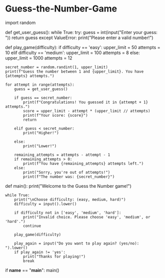 # Guess-the-Number-Game

import random

def get_user_guess():
    while True:
        try:
            guess = int(input("Enter your guess: "))
            return guess
        except ValueError:
            print("Please enter a valid number!")

def play_game(difficulty):
    if difficulty == 'easy':
        upper_limit = 50
        attempts = 10
    elif difficulty == 'medium':
        upper_limit = 100
        attempts = 8
    else:
        upper_limit = 1000
        attempts = 12

    secret_number = random.randint(1, upper_limit)
    print(f"Guess the number between 1 and {upper_limit}. You have {attempts} attempts.")

    for attempt in range(attempts):
        guess = get_user_guess()

        if guess == secret_number:
            print(f"Congratulations! You guessed it in {attempt + 1} attempts.")
            score = upper_limit - attempt * (upper_limit // attempts)
            print(f"Your score: {score}")
            return

        elif guess < secret_number:
            print("Higher!")

        else:
            print("Lower!")

        remaining_attempts = attempts - attempt - 1
        if remaining_attempts > 0:
            print(f"You have {remaining_attempts} attempts left.")
        else:
            print("Sorry, you're out of attempts!")
            print(f"The number was: {secret_number}")

def main():
    print("Welcome to the Guess the Number game!")

    while True:
        print("\nChoose difficulty: (easy, medium, hard)")
        difficulty = input().lower()

        if difficulty not in ['easy', 'medium', 'hard']:
            print("Invalid choice. Please choose 'easy', 'medium', or 'hard'.")
            continue

        play_game(difficulty)

        play_again = input("Do you want to play again? (yes/no): ").lower()
        if play_again != 'yes':
            print("Thanks for playing!")
            break

if __name__ == "__main__":
    main()
